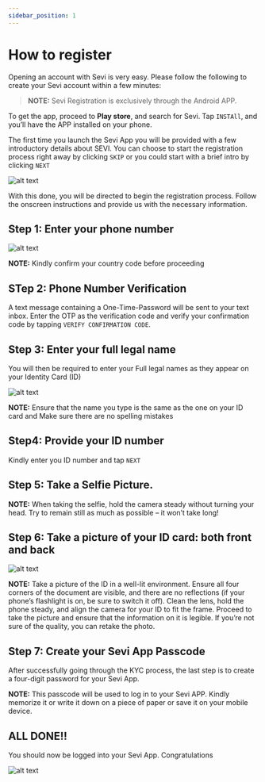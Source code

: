 ```yaml
---
sidebar_position: 1
---
```



# How to register
Opening an account with Sevi is very easy. Please follow the following to create your Sevi account within a few minutes:

> **NOTE:** Sevi Registration is exclusively through the Android APP.

To get the app, proceed to **Play store**, and search for Sevi. Tap `INSTAll`, and you’ll have the APP installed on your phone.

The first time you launch the Sevi App you will be provided with a few introductory details about SEVI.
You can choose to start the registration process right away by clicking `SKIP` or you could start with a brief intro by clicking `NEXT`


![alt text](/register/firstlaunch.png "Logo Title Text 1")

With this done, you will be directed to begin the registration process. Follow the onscreen instructions and provide us with the necessary information.

## Step 1: Enter your phone number

![alt text](/register/phoneverification.png "Logo Title Text 1")

**NOTE:** Kindly confirm your country code before proceeding

## STep 2: Phone Number Verification
 A text message containing a One-Time-Password will be sent to your text inbox. Enter the OTP as the verification code and verify your confirmation code by tapping `VERIFY CONFIRMATION CODE`.


## Step 3: Enter your full legal name
You will then be required to enter your Full legal names as they appear on your Identity Card (ID)


![alt text](/register/KYCname.png "Logo Title Text 1")


**NOTE:** Ensure that the name you type is the same as the one on your ID card and Make sure there are no spelling mistakes

## Step4:	Provide your ID number 
Kindly enter you ID number and tap `NEXT`


## Step 5: Take a Selfie Picture.

**NOTE:** When taking the selfie, hold the camera steady without turning your head. Try to remain still as much as possible – it won’t take long!

## Step 6: 	Take a picture of your ID card: both front and back


![alt text](/register/KYCID.png "Logo Title Text 1")


**NOTE:** Take a picture of the ID in a well-lit environment.  Ensure all four corners of the document are visible, and there are no reflections (if your phone’s flashlight is on, be sure to switch it off). Clean the lens, hold the phone steady, and align the camera for your ID to fit the frame. Proceed to take the picture and ensure that the information on it is legible. If you’re not sure of the quality, you can retake the photo.

## Step 7:	Create your Sevi App Passcode
After successfully going through the KYC process, the last step is to create a four-digit password for your Sevi App. 

**NOTE:** This passcode will be used to log in to your Sevi APP. Kindly memorize it or write it down on a piece of paper or save it on your mobile device.

## ALL DONE!!
You should now be logged into your Sevi App. Congratulations


![alt text](/register/Personalwallet2.png "Logo Title Text 1")
